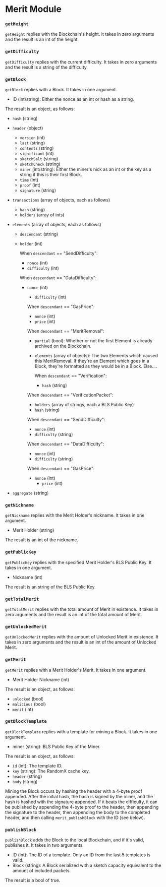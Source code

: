 # Merit Module

### `getHeight`

`getHeight` replies with the Blockchain's height. It takes in zero arguments and the result is an int of the height.

### `getDifficulty`

`getDifficulty` replies with the current difficulty. It takes in zero arguments and the result is a string of the difficulty.

### `getBlock`

`getBlock` replies with a Block. It takes in one argument.
- ID (int/string): Either the nonce as an int or hash as a string.

The result is an object, as follows:
- `hash`   (string)
- `header` (object)
  - `version`   (int)
  - `last`      (string)
  - `contents`  (string)
  - `significant` (int)
  - `sketchSalt`  (string)
  - `sketchCheck`  (string)
  - `miner`     (int/string): Either the miner's nick as an int or the key as a string if this is their first Block.
  - `time`      (int)
  - `proof`     (int)
  - `signature` (string)

- `transactions` (array of objects, each as follows)
  - `hash`    (string)
  - `holders` (array of ints)

- `elements` (array of objects, each as follows)
  - `descendant` (string)
  - `holder`     (int)

    When `descendant` == "SendDifficulty":
      - `nonce`      (int)
      - `difficulty` (int)

    When `descendant` == "DataDifficulty":
    - `nonce`      (int)
      - `difficulty` (int)

      When `descendant` == "GasPrice":
      - `nonce` (int)
      - `price` (int)

      When `descendant` == "MeritRemoval":
      - `partial`  (bool):             Whether or not the first Element is already archived on the Blockchain.
      - `elements` (array of objects): The two Elements which caused this MeritRemoval. If they're an Element which goes in a Block, they're formatted as they would be in a Block. Else....

        When `descendant` == "Verification":
        - `hash` (string)

      When `descendant` == "VerificationPacket":
        - `holders` (array of strings, each a BLS Public Key)
        - `hash` (string)

      When `descendant` == "SendDifficulty":
      - `nonce`      (int)
      - `difficulty` (string)

      When `descendant` == "DataDifficulty":
      - `nonce`      (int)
      - `difficulty` (string)

      When `descendant` == "GasPrice":
      - `nonce` (int)
        - `price` (int)

- `aggregate` (string)

### `getNickname`

`getNickname` replies with the Merit Holder's nickname. It takes in one argument.
- Merit Holder (string)

The result is an int of the nickname.

### `getPublicKey`

`getPublicKey` replies with the specified Merit Holder's BLS Public Key. It takes in one argument.
- Nickname (int)

The result is an string of the BLS Public Key.

### `getTotalMerit`

`getTotalMerit` replies with the total amount of Merit in existence. It takes in zero arguments and the result is an int of the total amount of Merit.

### `getUnlockedMerit`

`getUnlockedMerit` replies with the amount of Unlocked Merit in existence. It takes in zero arguments and the result is an int of the amount of Unlocked Merit.

### `getMerit`

`getMerit` replies with a Merit Holder's Merit. It takes in one argument.
- Merit Holder Nickname (int)

The result is an object, as follows:
- `unlocked`  (bool)
- `malicious` (bool)
- `merit`     (int)

### `getBlockTemplate`

`getBlockTemplate` replies with a template for mining a Block. It takes in one argument.
- miner (string): BLS Public Key of the Miner.

The result is an object, as follows:
- `id`     (int): The template ID.
- `key`    (string): The RandomX cache key.
- `header` (string)
- `body`   (string)

Mining the Block occurs by hashing the header with a 4-byte proof appended. After the initial hash, the hash is signed by the miner, and the hash is hashed with the signature appended. If it beats the difficulty, it can be published by appending the 4-byte proof to the header, then appending the signature to the header, then appending the body to the completed header, and then calling `merit_publishBlock` with the ID (see below).

### `publishBlock`

`publishBlock` adds the Block to the local Blockchain, and if it's valid, publishes it. It takes in two arguments.
- ID    (int): The ID of a template. Only an ID from the last 5 templates is valid.
- Block (string): A Block serialized with a sketch capacity equivalent to the amount of included packets.

The result is a bool of true.
